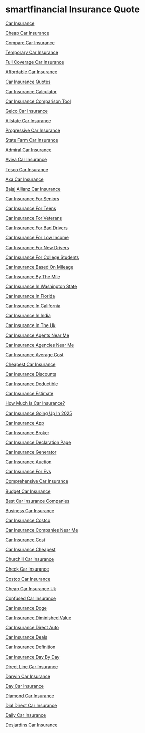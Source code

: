 <h1>smartfinancial Insurance Quote</h1><p><a href="post/car-insurance.md">Car Insurance</a></p>
<p><a href="post/cheap-car-insurance.md">Cheap Car Insurance</a></p>
<p><a href="post/compare-car-insurance.md">Compare Car Insurance</a></p>
<p><a href="post/temporary-car-insurance.md">Temporary Car Insurance</a></p>
<p><a href="post/full-coverage-car-insurance.md">Full Coverage Car Insurance</a></p>
<p><a href="post/affordable-car-insurance.md">Affordable Car Insurance</a></p>
<p><a href="post/car-insurance-quotes.md">Car Insurance Quotes</a></p>
<p><a href="post/car-insurance-calculator.md">Car Insurance Calculator</a></p>
<p><a href="post/car-insurance-comparison-tool.md">Car Insurance Comparison Tool</a></p>
<p><a href="post/geico-car-insurance.md">Geico Car Insurance</a></p>
<p><a href="post/allstate-car-insurance.md">Allstate Car Insurance</a></p>
<p><a href="post/progressive-car-insurance.md">Progressive Car Insurance</a></p>
<p><a href="post/state-farm-car-insurance.md">State Farm Car Insurance</a></p>
<p><a href="post/admiral-car-insurance.md">Admiral Car Insurance</a></p>
<p><a href="post/aviva-car-insurance.md">Aviva Car Insurance</a></p>
<p><a href="post/tesco-car-insurance.md">Tesco Car Insurance</a></p>
<p><a href="post/axa-car-insurance.md">Axa Car Insurance</a></p>
<p><a href="post/bajaj-allianz-car-insurance.md">Bajaj Allianz Car Insurance</a></p>
<p><a href="post/car-insurance-for-seniors.md">Car Insurance For Seniors</a></p>
<p><a href="post/car-insurance-for-teens.md">Car Insurance For Teens</a></p>
<p><a href="post/car-insurance-for-veterans.md">Car Insurance For Veterans</a></p>
<p><a href="post/car-insurance-for-bad-drivers.md">Car Insurance For Bad Drivers</a></p>
<p><a href="post/car-insurance-for-low-income.md">Car Insurance For Low Income</a></p>
<p><a href="post/car-insurance-for-new-drivers.md">Car Insurance For New Drivers</a></p>
<p><a href="post/car-insurance-for-college-students.md">Car Insurance For College Students</a></p>
<p><a href="post/car-insurance-based-on-mileage.md">Car Insurance Based On Mileage</a></p>
<p><a href="post/car-insurance-by-the-mile.md">Car Insurance By The Mile</a></p>
<p><a href="post/car-insurance-in-washington-state.md">Car Insurance In Washington State</a></p>
<p><a href="post/car-insurance-in-florida.md">Car Insurance In Florida</a></p>
<p><a href="post/car-insurance-in-california.md">Car Insurance In California</a></p>
<p><a href="post/car-insurance-in-india.md">Car Insurance In India</a></p>
<p><a href="post/car-insurance-in-the-uk.md">Car Insurance In The Uk</a></p>
<p><a href="post/car-insurance-agents-near-me.md">Car Insurance Agents Near Me</a></p>
<p><a href="post/car-insurance-agencies-near-me.md">Car Insurance Agencies Near Me</a></p>
<p><a href="post/car-insurance-average-cost.md">Car Insurance Average Cost</a></p>
<p><a href="post/cheapest-car-insurance.md">Cheapest Car Insurance</a></p>
<p><a href="post/car-insurance-discounts.md">Car Insurance Discounts</a></p>
<p><a href="post/car-insurance-deductible.md">Car Insurance Deductible</a></p>
<p><a href="post/car-insurance-estimate.md">Car Insurance Estimate</a></p>
<p><a href="post/how-much-is-car-insurance?.md">How Much Is Car Insurance?</a></p>
<p><a href="post/car-insurance-going-up-in-2025.md">Car Insurance Going Up In 2025</a></p>
<p><a href="post/car-insurance-app.md">Car Insurance App</a></p>
<p><a href="post/car-insurance-broker.md">Car Insurance Broker</a></p>
<p><a href="post/car-insurance-declaration-page.md">Car Insurance Declaration Page</a></p>
<p><a href="post/car-insurance-generator.md">Car Insurance Generator</a></p>
<p><a href="post/car-insurance-auction.md">Car Insurance Auction</a></p>
<p><a href="post/car-insurance-for-evs.md">Car Insurance For Evs</a></p>
<p><a href="post/comprehensive-car-insurance.md">Comprehensive Car Insurance</a></p>
<p><a href="post/budget-car-insurance.md">Budget Car Insurance</a></p>
<p><a href="post/best-car-insurance-companies.md">Best Car Insurance Companies</a></p>
<p><a href="post/business-car-insurance.md">Business Car Insurance</a></p>
<p><a href="post/car-insurance-costco.md">Car Insurance Costco</a></p>
<p><a href="post/car-insurance-companies-near-me.md">Car Insurance Companies Near Me</a></p>
<p><a href="post/car-insurance-cost.md">Car Insurance Cost</a></p>
<p><a href="post/car-insurance-cheapest.md">Car Insurance Cheapest</a></p>
<p><a href="post/churchill-car-insurance.md">Churchill Car Insurance</a></p>
<p><a href="post/check-car-insurance.md">Check Car Insurance</a></p>
<p><a href="post/costco-car-insurance.md">Costco Car Insurance</a></p>
<p><a href="post/cheap-car-insurance-uk.md">Cheap Car Insurance Uk</a></p>
<p><a href="post/confused-car-insurance.md">Confused Car Insurance</a></p>
<p><a href="post/car-insurance-doge.md">Car Insurance Doge</a></p>
<p><a href="post/car-insurance-diminished-value.md">Car Insurance Diminished Value</a></p>
<p><a href="post/car-insurance-direct-auto.md">Car Insurance Direct Auto</a></p>
<p><a href="post/car-insurance-deals.md">Car Insurance Deals</a></p>
<p><a href="post/car-insurance-definition.md">Car Insurance Definition</a></p>
<p><a href="post/car-insurance-day-by-day.md">Car Insurance Day By Day</a></p>
<p><a href="post/direct-line-car-insurance.md">Direct Line Car Insurance</a></p>
<p><a href="post/darwin-car-insurance.md">Darwin Car Insurance</a></p>
<p><a href="post/day-car-insurance.md">Day Car Insurance</a></p>
<p><a href="post/diamond-car-insurance.md">Diamond Car Insurance</a></p>
<p><a href="post/dial-direct-car-insurance.md">Dial Direct Car Insurance</a></p>
<p><a href="post/daily-car-insurance.md">Daily Car Insurance</a></p>
<p><a href="post/desjardins-car-insurance.md">Desjardins Car Insurance</a></p>
